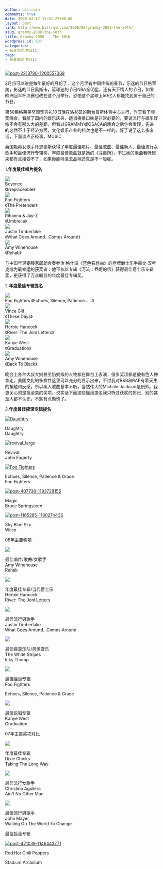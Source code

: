 ```yaml
---
author: billrain
comments: true
date: 2008-02-17 15:02:27+00:00
layout: post
link: http://www.billrain.com/2008/02/grammy-2008-the-50th/
slug: grammy-2008-the-50th
title: Grammy 2008 -- The 50th
wordpress_id: 627
categories:
- 余音绕梁|MUSIC
tags:
- 余音绕梁|MUSIC
---
```


[![post-2213790-1200557369](http://www.billrain.com/wp-content/uploads/2008/02/post-2213790-1200557369-thumb.jpg)](http://www.billrain.com/wp-content/uploads/2008/02/post-2213790-1200557369.jpg)

2月份可以说是每年最好的月份了，这个月里有中国传统的春节，乐迷的节日格莱美，影迷的节日奥斯卡，篮球迷的节日NBA全明星，还有天下情人的节日，如果欧洲冠军杯决赛也改在这个月举行，恐怕这个星球上50亿人都能找到属于自己的节日。

第50届格莱美奖颁奖典礼10日晚在洛杉矶的斯台普斯体育中心举行，昨天看了颁奖晚会，看腻了国内的娱乐庆典，适当换换口味是非常必要的，要说流行与娱乐好像不会有那么大的差距，但看过GRAMMY或OSACA的晚会之后你会发现，先进的必然不止于经济方面，文化娱乐产业的档次也是不一样的。好了说了这么多废话，下面谈点正经事，MUSIC

英国吸毒女歌手怀恩豪斯获得了年度最佳唱片、最佳歌曲、最佳新人、最佳流行女歌手和最佳流行专辑奖，年度最佳歌曲就是她的《戒毒所》，不过她的歌曲我听起来都有点接受不了，如果你能听进去品味还真是不一般呢。

1.**年度最佳唱片提名**

![](http://www.people.com.cn/mediafile/200801/21/F200801211812112772615085.jpg)  
Beyonce  
《Irreplaceable》  
![](http://www.people.com.cn/mediafile/200801/21/F200801211812122652214499.jpg)  
Foo Fighters  
《The Pretender》  
![](http://www.people.com.cn/mediafile/200801/21/F200801211812153677116766.jpg)  
Rihanna & Jay-Z  
《Umbrella》  
![](http://www.people.com.cn/mediafile/200801/21/F200801211812161551724051.jpg)  
Justin Timberlake  
《What Goes Around…Comes Around》   
![](http://www.people.com.cn/mediafile/200801/21/F200801211812133556230702.jpg)  
Amy Winehouse  
《Rehab》

与中国年轻钢琴家郎朗合奏乔治·格什温《蓝色狂想曲》的老牌爵士乐手赫比·汉考克成为最幸运的获奖者：他不仅以专辑《河流：乔妮的信》获得最佳爵士乐专辑奖，更获得了万众瞩目的年度最佳专辑奖。

2.**年度最佳专辑提名**

![](http://www.people.com.cn/mediafile/200801/21/F200801211851082562827423.jpg)  
Foo Fighters 《Echoes, Silence, Patience……》  
![](http://www.people.com.cn/mediafile/200801/21/F200801211851511169254136.jpg)  
Vince Gill  
《These Days》  
![](http://www.people.com.cn/mediafile/200801/21/F200801211851093900239163.jpg)  
Herbie Hancock  
《River: The Joni Letters》  
![](http://www.people.com.cn/mediafile/200801/21/F200801211851091130928911.jpg)  
Kanye West  
《Graduation》   
![](http://www.people.com.cn/mediafile/200801/21/F200801211846301671225678.jpg)  
Amy Winehouse  
《Back To Black》

晚会上各种大叔大妈甚至奶奶级的人物都在舞台上表演，很多奖项都是被有色人种拿走，美国文化的多样性这里可以充分的显示出来，不过我对R&B和RAP有着天生的抵触和反感，所以黑人歌曲基本不听，当然伟大的Michale Jackson是例外。我更关心的是摇滚类的奖项。说实话下面这些摇滚提名我只听过获奖的那张，别的甚至人都不认识，不勉有点惭愧了。

3.**年度最佳摇滚专辑提名**

[![Daughtry](http://www.billrain.com/wp-content/uploads/2008/02/daughtry-thumb.jpg)](http://www.billrain.com/wp-content/uploads/2008/02/daughtry.jpg)

Daughtry  
Daughtry

[![revival_large](http://www.billrain.com/wp-content/uploads/2008/02/revival-large-thumb.jpg)](http://www.billrain.com/wp-content/uploads/2008/02/revival-large.jpg)

Revival  
John Fogerty

[![Foo Fighters](http://www.billrain.com/wp-content/uploads/2008/02/foo-fighters-thumb.jpg)](http://www.billrain.com/wp-content/uploads/2008/02/foo-fighters.jpg)

Echoes, Silence, Patience & Grace  
Foo Fighters

  
[![post-407738-1193728155](http://www.billrain.com/wp-content/uploads/2008/02/post-407738-1193728155-thumb.jpg)](http://www.billrain.com/wp-content/uploads/2008/02/post-407738-1193728155.jpg)

Magic  
Bruce Springsteen

[![post-1165285-1180274436](http://www.billrain.com/wp-content/uploads/2008/02/post-1165285-1180274436-thumb.jpg)](http://www.billrain.com/wp-content/uploads/2008/02/post-1165285-1180274436.jpg)

Sky Blue Sky  
Wilco

08年主要奖项

[![](http://i2.sinaimg.cn/ent/f/y/grammyreview/U2223P28T19D3061F421DT20080211164319.jpg)](http://music.sina.com.cn/yueku/m/483079.html)

最佳唱片/歌曲/女歌手  
Amy Winehouse  
Rehab

[![](http://i3.sinaimg.cn/ent/f/y/grammyreview/U2223P28T19D3061F290DT20080211143940.jpg)](http://music.sina.com.cn/yueku/a/64690.html)

年度最佳专辑/当代爵士乐  
Herbie Hancock  
River: The Joni Letters

[![](http://i0.sinaimg.cn/ent/f/y/grammyreview/U2223P28T19D3061F291DT20080211143940.jpg)](http://music.sina.com.cn/yueku/m/300241.html)

最佳流行男歌手  
Justin Timberlake  
What Goes Around…Comes Around

[![](http://i1.sinaimg.cn/ent/f/y/grammyreview/U2223P28T19D3061F292DT20080211143940.jpg)](http://music.sina.com.cn/yueku/a/32835.html)

最佳摇滚乐队/另类音乐  
The White Stripes  
Icky Thump

[![](http://i2.sinaimg.cn/ent/f/y/grammyreview/U2223P28T19D3061F419DT20080211143940.jpg)](http://music.sina.com.cn/yueku/a/62885.html)

最佳摇滚专辑  
Foo Fighters

Echoes, Silence, Patience & Grace  


[![](http://i2.sinaimg.cn/ent/f/y/grammyreview/U2223P28T19D3061F420DT20080211143940.jpg)](http://music.sina.com.cn/yueku/a/44960.html)

最佳说唱专辑  
Kanye West  
Graduation

07年主要奖项对比 

[](http://ent.sina.com.cn/f/y/48Grammy/index.shtml)

[![](http://i3.sinaimg.cn/ent/pc/2008-02-05/55/U2223P28T55D23890F919DT20080205031439.jpg)](http://music.sina.com.cn/yueku/a/49039.html)

年度最佳专辑  
Dixie Chicks  
Taking The Long Way

[![](http://i3.sinaimg.cn/ent/pc/2008-02-05/55/U2223P28T55D23890F920DT20080205031439.jpg)](http://music.sina.com.cn/yueku/m/578562.html)

最佳流行女歌手  
Christina Aguilera  
Ain't No Other Man

[![](http://i0.sinaimg.cn/ent/pc/2008-02-05/55/U2223P28T55D23890F921DT20080205031439.jpg)](http://music.sina.com.cn/yueku/m/772067.html)

最佳流行男歌手  
John Mayer  
Waiting On The World To Change

最佳摇滚专辑

[![post-421039-1146443771](http://www.billrain.com/wp-content/uploads/2008/02/post-421039-1146443771-thumb.jpg)](http://www.billrain.com/wp-content/uploads/2008/02/post-421039-1146443771.jpg)

Red Hot Chili Peppers

Stadium Arcadium
